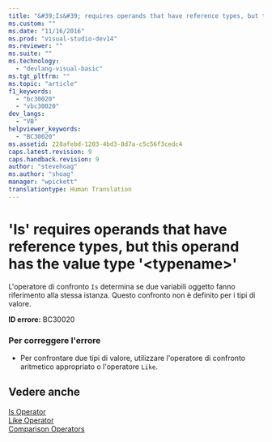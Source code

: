 ```yaml
---
title: "&#39;Is&#39; requires operands that have reference types, but this operand has the value type &#39;&lt;typename&gt;&#39; | Microsoft Docs"
ms.custom: ""
ms.date: "11/16/2016"
ms.prod: "visual-studio-dev14"
ms.reviewer: ""
ms.suite: ""
ms.technology: 
  - "devlang-visual-basic"
ms.tgt_pltfrm: ""
ms.topic: "article"
f1_keywords: 
  - "bc30020"
  - "vbc30020"
dev_langs: 
  - "VB"
helpviewer_keywords: 
  - "BC30020"
ms.assetid: 228afebd-1203-4bd3-8d7a-c5c56f3cedc4
caps.latest.revision: 9
caps.handback.revision: 9
author: "stevehoag"
ms.author: "shoag"
manager: "wpickett"
translationtype: Human Translation
---
```

# &#39;Is&#39; requires operands that have reference types, but this operand has the value type &#39;&lt;typename&gt;&#39;
L'operatore di confronto `Is` determina se due variabili oggetto fanno riferimento alla stessa istanza.  Questo confronto non è definito per i tipi di valore.  
  
 **ID errore:** BC30020  
  
### Per correggere l'errore  
  
-   Per confrontare due tipi di valore, utilizzare l'operatore di confronto aritmetico appropriato o l'operatore `Like`.  
  
## Vedere anche  
 [Is Operator](../../../visual-basic/language-reference/operators/is-operator.md)   
 [Like Operator](../../../visual-basic/language-reference/operators/like-operator.md)   
 [Comparison Operators](../../../visual-basic/language-reference/operators/comparison-operators.md)